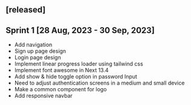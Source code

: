 ## [released]
## Sprint 1 [28 Aug, 2023 - 30 Sep, 2023]
- Add navigation
- Sign up page design
- Login page design
- Implement linear progress loader using tailwind css
- Implement font awesome in Next 13.4
- Add show & hide toggle option in password Input
- Need to adjust authentication screens in a medium and small device
- Make a common component for logo 
- Add responsive navbar